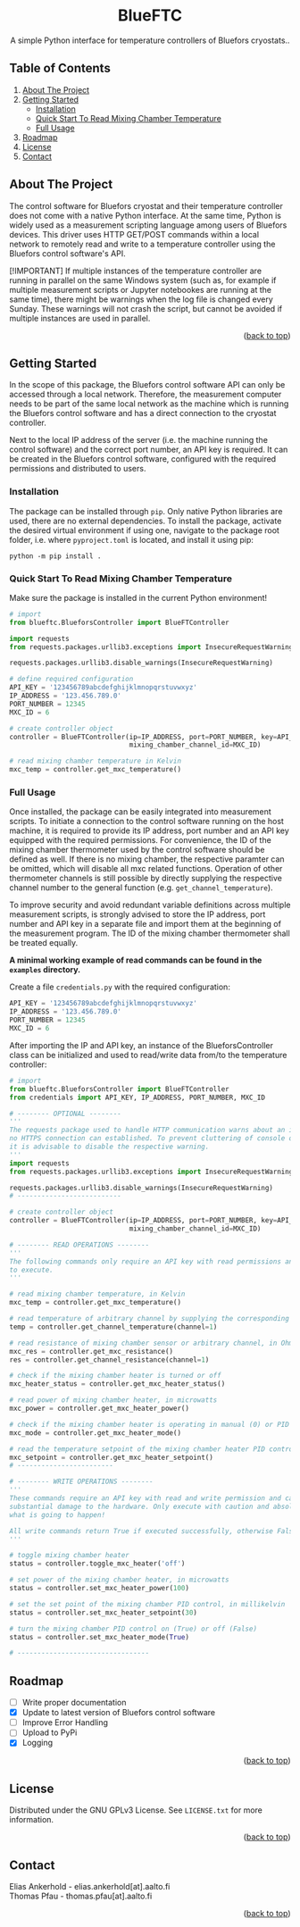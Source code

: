 <a name="readme-top"></a>

<div align="center">
  <h1 align="center">BlueFTC</h1>

  <p align="center">
    A simple Python interface for temperature controllers of Bluefors cryostats..
  </p>
</div>

<!-- TABLE OF CONTENTS -->
## Table of Contents
  <ol>
    <li>
      <a href="#about-the-project">About The Project</a>
    </li>
    <li>
      <a href="#getting-started">Getting Started</a>
      <ul>
        <li><a href="#installation">Installation</a></li>
        <li><a href="#quick-start-to-read-mixing-chamber-temperature">Quick Start To Read Mixing Chamber Temperature</a></li>
        <li><a href="#full-usage">Full Usage</a></li>
      </ul>
    </li>
    <li><a href="#roadmap">Roadmap</a></li>
    <li><a href="#license">License</a></li>
    <li><a href="#contact">Contact</a></li>
  </ol>

<!-- ABOUT THE PROJECT -->

## About The Project

The control software for Bluefors cryostat and their temperature controller does not come with a native Python interface. At the same time, Python is widely used as a measurement scripting language among users of Bluefors devices. This driver uses HTTP GET/POST commands within a local network to remotely read and write to a temperature controller using the Bluefors control software's API.

[!IMPORTANT]
If multiple instances of the temperature controller are running in parallel on the same Windows system (such as, for example if multiple measurement scripts or Jupyter notebookes are running at the same time), there might be warnings when the log file is changed every Sunday. These warnings will not crash the script, but cannot be avoided if multiple instances are used in parallel.


<p align="right">(<a href="#readme-top">back to top</a>)</p>

<!-- GETTING STARTED -->

## Getting Started
In the scope of this package, the Bluefors control software API can only be accessed through a local network. Therefore, the measurement computer needs to be part of the same local network as the machine which is running the Bluefors control software and has a direct connection to the cryostat controller.

Next to the local IP address of the server (i.e. the machine running the control software) and the correct port number, an API key is required. It can be created in the Bluefors control software, configured with the required permissions and distributed to users.

<!-- INSTALLATION -->

### Installation

The package can be installed through `pip`. Only native Python libraries are used, there are no external dependencies.
To install the package, activate the desired virtual environment if using one, navigate to the package root folder, i.e. where `pyproject.toml` is located, and install it using pip:

```shell
python -m pip install .
```

<!-- QUICK START TO READ MIXING CHAMBER TEMPERATURE -->

### Quick Start To Read Mixing Chamber Temperature

Make sure the package is installed in the current Python environment!

```python
# import
from blueftc.BlueforsController import BlueFTController

import requests
from requests.packages.urllib3.exceptions import InsecureRequestWarning

requests.packages.urllib3.disable_warnings(InsecureRequestWarning)

# define required configuration
API_KEY = '123456789abcdefghijklmnopqrstuvwxyz'
IP_ADDRESS = '123.456.789.0'
PORT_NUMBER = 12345
MXC_ID = 6

# create controller object
controller = BlueFTController(ip=IP_ADDRESS, port=PORT_NUMBER, key=API_KEY, 
                              mixing_chamber_channel_id=MXC_ID)

# read mixing chamber temperature in Kelvin
mxc_temp = controller.get_mxc_temperature()
```

<!-- FULL USAGE -->

### Full Usage

Once installed, the package can be easily integrated into measurement scripts. To initiate a connection to the control software running on the host machine, it is required to provide its IP address, port number and an API key equipped with the required permissions. For convenience, the ID of the mixing chamber thermometer used by the control software should be defined as well. If there is no mixing chamber, the respective paramter can be omitted, which will disable all mxc related functions. Operation of other thermometer channels is still possible by directly supplying the respective channel number to the general function (e.g. ``get_channel_temperature``).

To improve security and avoid redundant variable definitions across multiple measurement scripts, is strongly advised to store the IP address, port number and API key in a separate file and import them at the beginning of the measurement program. The ID of the mixing chamber thermometer shall be treated equally.

**A minimal working example of read commands can be found in the `examples` directory.**

Create a file `credentials.py` with the required configuration:

```python
API_KEY = '123456789abcdefghijklmnopqrstuvwxyz'
IP_ADDRESS = '123.456.789.0'
PORT_NUMBER = 12345
MXC_ID = 6

```

After importing the IP and API key, an instance of the BlueforsController class can be initialized and used to read/write data from/to the temperature controller:

```python
# import
from blueftc.BlueforsController import BlueFTController
from credentials import API_KEY, IP_ADDRESS, PORT_NUMBER, MXC_ID

# -------- OPTIONAL --------
'''
The requests package used to handle HTTP communication warns about an insecure connection if 
no HTTPS connection can established. To prevent cluttering of console outputs and log files, 
it is advisable to disable the respective warning.
'''
import requests
from requests.packages.urllib3.exceptions import InsecureRequestWarning

requests.packages.urllib3.disable_warnings(InsecureRequestWarning)
# --------------------------

# create controller object
controller = BlueFTController(ip=IP_ADDRESS, port=PORT_NUMBER, key=API_KEY, 
                              mixing_chamber_channel_id=MXC_ID)

# -------- READ OPERATIONS --------
'''
The following commands only require an API key with read permissions and are always safe 
to execute.
'''

# read mixing chamber temperature, in Kelvin
mxc_temp = controller.get_mxc_temperature()

# read temperature of arbitrary channel by supplying the corresponding channel ID, in Kelvin
temp = controller.get_channel_temperature(channel=1)

# read resistance of mixing chamber sensor or arbitrary channel, in Ohm
mxc_res = controller.get_mxc_resistance()
res = controller.get_channel_resistance(channel=1)

# check if the mixing chamber heater is turned or off
mxc_heater_status = controller.get_mxc_heater_status()

# read power of mixing chamber heater, in microwatts
mxc_power = controller.get_mxc_heater_power()

# check if the mixing chamber heater is operating in manual (0) or PID (1) mode
mxc_mode = controller.get_mxc_heater_mode()

# read the temperature setpoint of the mixing chamber heater PID control, in Kelvin
mxc_setpoint = controller.get_mxc_heater_setpoint()
# ------------------------

# -------- WRITE OPERATIONS --------
'''
These commands require an API key with read and write permission and can potentially cause 
substantial damage to the hardware. Only execute with caution and absolute certainty of 
what is going to happen!

All write commands return True if executed successfully, otherwise False.
'''

# toggle mixing chamber heater
status = controller.toggle_mxc_heater('off')

# set power of the mixing chamber heater, in microwatts
status = controller.set_mxc_heater_power(100)

# set the set point of the mixing chamber PID control, in millikelvin
status = controller.set_mxc_heater_setpoint(30)

# turn the mixing chamber PID control on (True) or off (False)
status = controller.set_mxc_heater_mode(True)

# ---------------------------------

```

<!-- ROADMAP -->

## Roadmap

- [ ] Write proper documentation
- [x] Update to latest version of Bluefors control software
- [ ] Improve Error Handling
- [ ] Upload to PyPi
- [x] Logging

<p align="right">(<a href="#readme-top">back to top</a>)</p>

<!-- LICENSE -->

## License

Distributed under the GNU GPLv3 License. See `LICENSE.txt` for more information.

<p align="right">(<a href="#readme-top">back to top</a>)</p>

<!-- CONTACT -->

## Contact

Elias Ankerhold - elias.ankerhold[at].aalto.fi <br>
Thomas Pfau - thomas.pfau[at].aalto.fi

<p align="right">(<a href="#readme-top">back to top</a>)</p>
